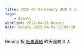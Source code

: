 ```yaml
---
title: 2025-04-01-Beauty 違規 0 人
tags:
    - Beauty
abbrlink: 2025-04-01-Beauty
date: Beauty-2025-04-01 12:00:00
---
```

Beauty 板 [板規連結](https://www.ptt.cc/bbs/Beauty/M.1630069980.A.84B.html)
昨天違規 0 人
